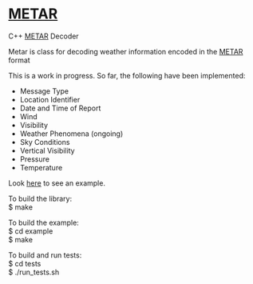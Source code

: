 # <a href="https://www.storage-b.com/c/572">METAR</a>
C++ <a href="https://en.wikipedia.org/wiki/METAR">METAR</a> Decoder

Metar is class for decoding weather information encoded in the <a href="https://en.wikipedia.org/wiki/METAR">METAR</a> format

This is a work in progress.  So far, the following have been implemented:
  * Message Type
  * Location Identifier
  * Date and Time of Report
  * Wind
  * Visibility
  * Weather Phenomena (ongoing)
  * Sky Conditions
  * Vertical Visibility
  * Pressure
  * Temperature

Look <a href="https://github.com/jachappell/METAR/blob/master/example/main.cpp">here</a> to see an example.

To build the library:<br />
$ make
 
To build the example:<br />
$ cd example <br />
$ make<br />

To build and run tests:<br />
$ cd tests <br />
$ ./run_tests.sh <br />
